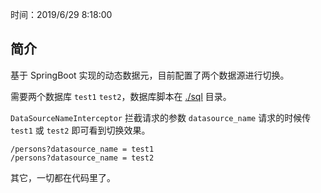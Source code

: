时间：2019/6/29 8:18:00  

## 简介  

基于 SpringBoot 实现的动态数据元，目前配置了两个数据源进行切换。

需要两个数据库 `test1` `test2`，数据库脚本在 [./sql](./sql) 目录。

`DataSourceNameInterceptor` 拦截请求的参数 `datasource_name` 请求的时候传 `test1` 或 `test2` 即可看到切换效果。

	/persons?datasource_name = test1
	/persons?datasource_name = test2

其它，一切都在代码里了。